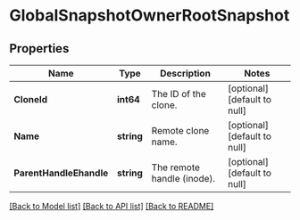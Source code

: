 # GlobalSnapshotOwnerRootSnapshot

## Properties
Name | Type | Description | Notes
------------ | ------------- | ------------- | -------------
**CloneId** | **int64** | The ID of the clone. | [optional] [default to null]
**Name** | **string** | Remote clone name. | [optional] [default to null]
**ParentHandleEhandle** | **string** | The remote handle (inode). | [optional] [default to null]

[[Back to Model list]](../README.md#documentation-for-models) [[Back to API list]](../README.md#documentation-for-api-endpoints) [[Back to README]](../README.md)

